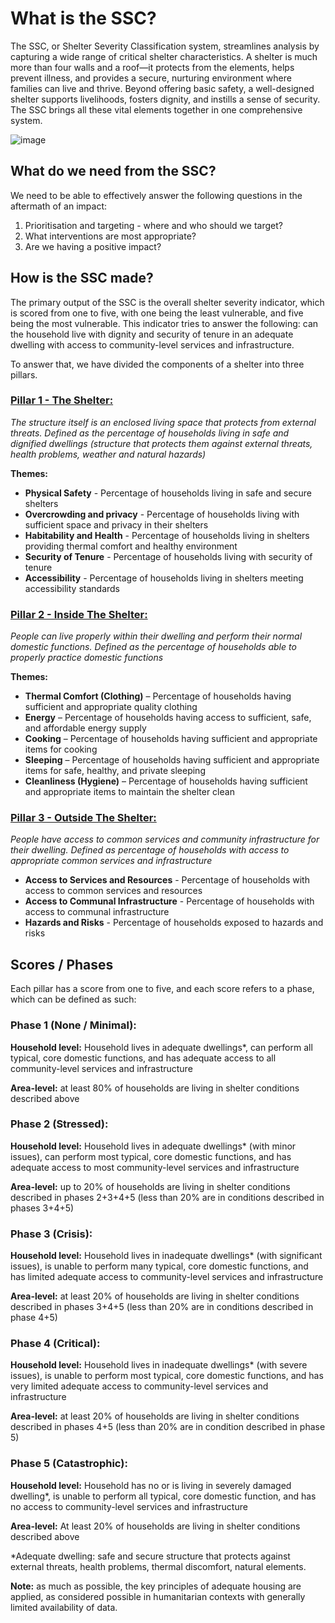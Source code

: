 # What is the SSC?

The SSC, or Shelter Severity Classification system, streamlines analysis by capturing a wide range of critical shelter characteristics. A shelter is much more than four walls and a roof—it protects from the elements, helps prevent illness, and provides a secure, nurturing environment where families can live and thrive. Beyond offering basic safety, a well-designed shelter supports livelihoods, fosters dignity, and instills a sense of security. The SSC brings all these vital elements together in one comprehensive system.

![image](https://github.com/user-attachments/assets/913d6def-54b2-4eb8-9426-3e55e2bca06b)


## What do we need from the SSC?

We need to be able to effectively answer the following questions in the aftermath of an impact:

1. Prioritisation and targeting - where and who should we target?
2. What interventions are most appropriate?
3. Are we having a positive impact?

## How is the SSC made?

The primary output of the SSC is the overall shelter severity indicator, which is scored from one to five, with one being the least vulnerable, and five being the most vulnerable. This indicator tries to answer the following: can the household live with dignity and security of tenure in an adequate dwelling with access to community-level services and infrastructure.

To answer that, we have divided the components of a shelter into three pillars.

### **[Pillar 1 - The Shelter:](page2.md)** 
_The structure itself is an enclosed living space that protects from external threats. Defined as the percentage of households living in safe and dignified dwellings (structure that protects them against external threats, health problems, weather and natural hazards)_

**Themes:**

- **Physical Safety** - Percentage of households living in safe and secure shelters
- **Overcrowding and privacy** - Percentage of households living with sufficient space and privacy in their shelters
- **Habitability and Health** - Percentage of households living in shelters providing thermal comfort and healthy environment
- **Security of Tenure** - Percentage of households living with security of tenure
- **Accessibility** - Percentage of households living in shelters meeting accessibility standards


### **[Pillar 2 - Inside The Shelter:](page3.md)**

_People can live properly within their dwelling and perform their normal domestic functions. Defined as the percentage of households able to properly practice domestic functions_

**Themes:**

- **Thermal Comfort (Clothing)** – Percentage of households having sufficient and appropriate quality clothing
- **Energy** – Percentage of households having access to sufficient, safe, and affordable energy supply
- **Cooking** – Percentage of households having sufficient and appropriate items for cooking
- **Sleeping** – Percentage of households having sufficient and appropriate items for safe, healthy, and private sleeping
- **Cleanliness (Hygiene)** – Percentage of households having sufficient and appropriate items to maintain the shelter clean

### **[Pillar 3 - Outside The Shelter:](page4.md)** 

_People have access to common services and community infrastructure for their dwelling. Defined as percentage of households with access to appropriate common services and infrastructure_

- **Access to Services and Resources** - Percentage of households with access to common services and resources
- **Access to Communal Infrastructure** - Percentage of households with access to communal infrastructure
- **Hazards and Risks** - Percentage of households exposed to hazards and risks



## Scores / Phases

Each pillar has a score from one to five, and each score refers to a phase, which can be defined as such:

### **Phase 1 (None / Minimal):**

**Household level:** Household lives in adequate dwellings*, can perform all typical, core domestic functions, and has adequate access to all community-level services and infrastructure

**Area-level:** at least 80% of households are living in shelter conditions described above

### **Phase 2 (Stressed):**

**Household level:** Household lives in adequate dwellings* (with minor issues), can perform most typical, core domestic functions, and has adequate access to most community-level services and infrastructure

**Area-level:** up to 20% of households are living in shelter conditions described in phases 2+3+4+5 (less than 20% are in conditions described in phases 3+4+5)

### **Phase 3 (Crisis):**

**Household level:** Household lives in inadequate dwellings* (with significant issues), is unable to perform many typical, core domestic functions, and has limited adequate access to community-level services and infrastructure

**Area-level:** at least 20% of households are living in shelter conditions described in phases 3+4+5 (less than 20% are in conditions described in phase 4+5)

### **Phase 4 (Critical):**

**Household level:** Household lives in inadequate dwellings* (with severe issues), is unable to perform most typical, core domestic functions, and has very limited adequate access to community-level services and infrastructure

**Area-level:** at least 20% of households are living in shelter conditions described in phases 4+5 (less than 20% are in condition described in phase 5)

### **Phase 5 (Catastrophic):**

**Household level:** Household has no or is living in severely damaged dwelling*, is unable to perform all typical, core domestic function, and has no access to community-level services and infrastructure

**Area-level:** At least 20% of households are living in shelter conditions described above


*Adequate dwelling: safe and secure structure that protects against external threats, health problems, thermal discomfort, natural elements. 

**Note:** as much as possible, the key principles of adequate housing are applied, as considered possible in humanitarian contexts with generally limited availability of data.



 
